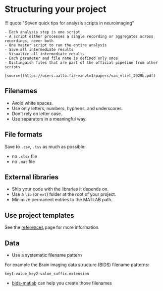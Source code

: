 # Structuring your project

!!! quote "Seven quick tips for analysis scripts in neuroimaging"

    - Each analysis step is one script
    - A script either processes a single recording or aggregates across recordings, never both
    - One master script to run the entire analysis
    - Save all intermediate results
    - Visualize all intermediate results
    - Each parameter and file name is defined only once
    - Distinguish files that are part of the official pipeline from other scripts

    [source](https://users.aalto.fi/~vanvlm1/papers/van_vliet_2020b.pdf)

## Filenames

- Avoid white spaces.
- Use only letters, numbers, hyphens, and underscores.
- Don’t rely on letter case.
- Use separators in a meaningful way.

## File formats

Save to `.csv`, `.tsv` as much as possible:

- no `.xlsx` file
- no `.mat` file

## External libraries

- Ship your code with the libraries it depends on.
- Use a `lib` (or `ext`) folder at the root of your project.
- Minimize permanent entries to the MATLAB path.

## Use project templates

See the [references](references.md#templates) page for more information.

## Data

- Use a systematic filename pattern

For example the Brain imaging data structure (BIDS) filename patterns:

```text
key1-value_key2-value_suffix.extension
```

- [bids-matlab](https://github.com/bids-standard/bids-matlab) can help you create those filenames

